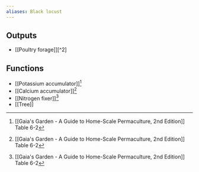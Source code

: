 ```yaml
---
aliases: Black locust
---
```

## Outputs
- [[Poultry forage]][^2]

## Functions
- [[Potassium accumulator]][^1]
- [[Calcium accumulator]][^1]
- [[Nitrogen fixer]][^1]
- [[Tree]]

[^1]: [[Gaia's Garden - A Guide to Home-Scale Permaculture, 2nd Edition]] Table 6-2
